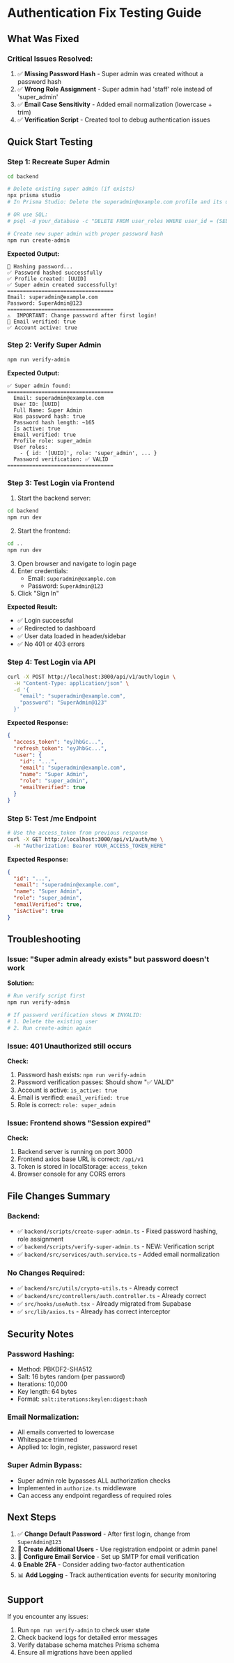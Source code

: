 # Authentication Fix Testing Guide

## What Was Fixed

### Critical Issues Resolved:
1. ✅ **Missing Password Hash** - Super admin was created without a password hash
2. ✅ **Wrong Role Assignment** - Super admin had 'staff' role instead of 'super_admin'
3. ✅ **Email Case Sensitivity** - Added email normalization (lowercase + trim)
4. ✅ **Verification Script** - Created tool to debug authentication issues

## Quick Start Testing

### Step 1: Recreate Super Admin

```bash
cd backend

# Delete existing super admin (if exists)
npx prisma studio
# In Prisma Studio: Delete the superadmin@example.com profile and its user_roles

# OR use SQL:
# psql -d your_database -c "DELETE FROM user_roles WHERE user_id = (SELECT user_id FROM profiles WHERE email = 'superadmin@example.com'); DELETE FROM profiles WHERE email = 'superadmin@example.com';"

# Create new super admin with proper password hash
npm run create-admin
```

**Expected Output:**
```
🔐 Hashing password...
✅ Password hashed successfully
✅ Profile created: [UUID]
✅ Super admin created successfully!
==================================
Email: superadmin@example.com
Password: SuperAdmin@123
==================================
⚠️  IMPORTANT: Change password after first login!
📧 Email verified: true
✅ Account active: true
```

### Step 2: Verify Super Admin

```bash
npm run verify-admin
```

**Expected Output:**
```
✅ Super admin found:
==================================
  Email: superadmin@example.com
  User ID: [UUID]
  Full Name: Super Admin
  Has password hash: true
  Password hash length: ~165
  Is active: true
  Email verified: true
  Profile role: super_admin
  User roles:
    - { id: '[UUID]', role: 'super_admin', ... }
  Password verification: ✅ VALID
==================================
```

### Step 3: Test Login via Frontend

1. Start the backend server:
```bash
cd backend
npm run dev
```

2. Start the frontend:
```bash
cd ..
npm run dev
```

3. Open browser and navigate to login page
4. Enter credentials:
   - Email: `superadmin@example.com`
   - Password: `SuperAdmin@123`
5. Click "Sign In"

**Expected Result:**
- ✅ Login successful
- ✅ Redirected to dashboard
- ✅ User data loaded in header/sidebar
- ✅ No 401 or 403 errors

### Step 4: Test Login via API

```bash
curl -X POST http://localhost:3000/api/v1/auth/login \
  -H "Content-Type: application/json" \
  -d '{
    "email": "superadmin@example.com",
    "password": "SuperAdmin@123"
  }'
```

**Expected Response:**
```json
{
  "access_token": "eyJhbGc...",
  "refresh_token": "eyJhbGc...",
  "user": {
    "id": "...",
    "email": "superadmin@example.com",
    "name": "Super Admin",
    "role": "super_admin",
    "emailVerified": true
  }
}
```

### Step 5: Test /me Endpoint

```bash
# Use the access_token from previous response
curl -X GET http://localhost:3000/api/v1/auth/me \
  -H "Authorization: Bearer YOUR_ACCESS_TOKEN_HERE"
```

**Expected Response:**
```json
{
  "id": "...",
  "email": "superadmin@example.com",
  "name": "Super Admin",
  "role": "super_admin",
  "emailVerified": true,
  "isActive": true
}
```

## Troubleshooting

### Issue: "Super admin already exists" but password doesn't work

**Solution:**
```bash
# Run verify script first
npm run verify-admin

# If password verification shows ❌ INVALID:
# 1. Delete the existing user
# 2. Run create-admin again
```

### Issue: 401 Unauthorized still occurs

**Check:**
1. Password hash exists: `npm run verify-admin`
2. Password verification passes: Should show "✅ VALID"
3. Account is active: `is_active: true`
4. Email is verified: `email_verified: true`
5. Role is correct: `role: super_admin`

### Issue: Frontend shows "Session expired"

**Check:**
1. Backend server is running on port 3000
2. Frontend axios base URL is correct: `/api/v1`
3. Token is stored in localStorage: `access_token`
4. Browser console for any CORS errors

## File Changes Summary

### Backend:
- ✅ `backend/scripts/create-super-admin.ts` - Fixed password hashing, role assignment
- ✅ `backend/scripts/verify-super-admin.ts` - NEW: Verification script
- ✅ `backend/src/services/auth.service.ts` - Added email normalization

### No Changes Required:
- ✅ `backend/src/utils/crypto-utils.ts` - Already correct
- ✅ `backend/src/controllers/auth.controller.ts` - Already correct
- ✅ `src/hooks/useAuth.tsx` - Already migrated from Supabase
- ✅ `src/lib/axios.ts` - Already has correct interceptor

## Security Notes

### Password Hashing:
- Method: PBKDF2-SHA512
- Salt: 16 bytes random (per password)
- Iterations: 10,000
- Key length: 64 bytes
- Format: `salt:iterations:keylen:digest:hash`

### Email Normalization:
- All emails converted to lowercase
- Whitespace trimmed
- Applied to: login, register, password reset

### Super Admin Bypass:
- Super admin role bypasses ALL authorization checks
- Implemented in `authorize.ts` middleware
- Can access any endpoint regardless of required roles

## Next Steps

1. ✅ **Change Default Password** - After first login, change from `SuperAdmin@123`
2. 🔐 **Create Additional Users** - Use registration endpoint or admin panel
3. 📧 **Configure Email Service** - Set up SMTP for email verification
4. 🔒 **Enable 2FA** - Consider adding two-factor authentication
5. 📊 **Add Logging** - Track authentication events for security monitoring

## Support

If you encounter any issues:
1. Run `npm run verify-admin` to check user state
2. Check backend logs for detailed error messages
3. Verify database schema matches Prisma schema
4. Ensure all migrations have been applied
